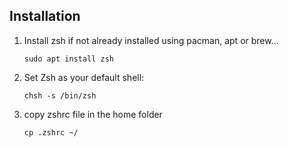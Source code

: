 Installation
------------

  1. Install zsh if not already installed using pacman, apt or brew...

     ```console
     sudo apt install zsh
     ```

  2. Set Zsh as your default shell:

     ```console
     chsh -s /bin/zsh
     ```

  3. copy zshrc file in the home folder

     ```console
     cp .zshrc ~/
     ```

